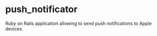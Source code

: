 push_notificator
================

Ruby on Rails application allowing to send push notifications to Apple devices.
